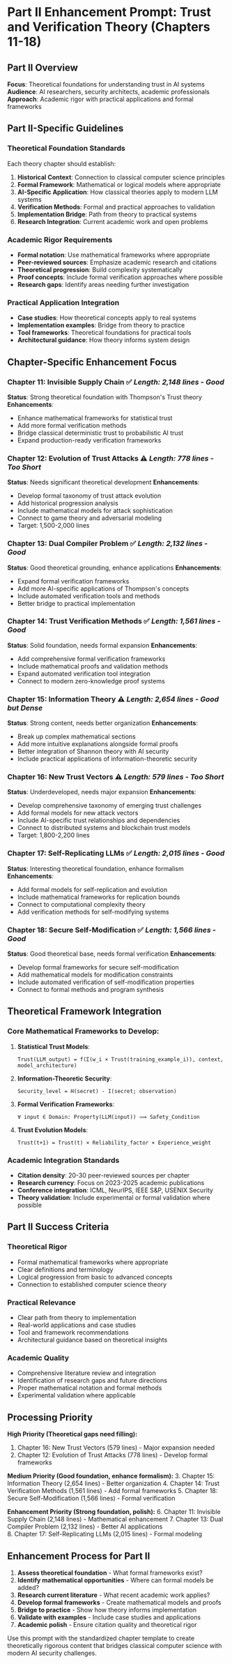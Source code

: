 # Part II Enhancement Prompt: Trust and Verification Theory (Chapters 11-18)

## Part II Overview
**Focus**: Theoretical foundations for understanding trust in AI systems  
**Audience**: AI researchers, security architects, academic professionals  
**Approach**: Academic rigor with practical applications and formal frameworks

## Part II-Specific Guidelines

### **Theoretical Foundation Standards**
Each theory chapter should establish:

1. **Historical Context**: Connection to classical computer science principles
2. **Formal Framework**: Mathematical or logical models where appropriate
3. **AI-Specific Application**: How classical theories apply to modern LLM systems  
4. **Verification Methods**: Formal and practical approaches to validation
5. **Implementation Bridge**: Path from theory to practical systems
6. **Research Integration**: Current academic work and open problems

### **Academic Rigor Requirements**
- **Formal notation**: Use mathematical frameworks where appropriate
- **Peer-reviewed sources**: Emphasize academic research and citations
- **Theoretical progression**: Build complexity systematically
- **Proof concepts**: Include formal verification approaches where possible
- **Research gaps**: Identify areas needing further investigation

### **Practical Application Integration**
- **Case studies**: How theoretical concepts apply to real systems
- **Implementation examples**: Bridge from theory to practice
- **Tool frameworks**: Theoretical foundations for practical tools
- **Architectural guidance**: How theory informs system design

## Chapter-Specific Enhancement Focus

### **Chapter 11: Invisible Supply Chain** ✅ *Length: 2,148 lines - Good*
**Status**: Strong theoretical foundation with Thompson's Trust theory
**Enhancements**:
- Enhance mathematical frameworks for statistical trust
- Add more formal verification methods
- Bridge classical deterministic trust to probabilistic AI trust
- Expand production-ready verification frameworks

### **Chapter 12: Evolution of Trust Attacks** ⚠️ *Length: 778 lines - Too Short*
**Status**: Needs significant theoretical development
**Enhancements**:
- Develop formal taxonomy of trust attack evolution
- Add historical progression analysis
- Include mathematical models for attack sophistication
- Connect to game theory and adversarial modeling
- Target: 1,500-2,000 lines

### **Chapter 13: Dual Compiler Problem** ✅ *Length: 2,132 lines - Good*
**Status**: Good theoretical grounding, enhance applications
**Enhancements**:
- Expand formal verification frameworks
- Add more AI-specific applications of Thompson's concepts
- Include automated verification tools and methods
- Better bridge to practical implementation

### **Chapter 14: Trust Verification Methods** ✅ *Length: 1,561 lines - Good*
**Status**: Solid foundation, needs formal expansion
**Enhancements**:
- Add comprehensive formal verification frameworks
- Include mathematical proofs and validation methods
- Expand automated verification tool integration
- Connect to modern zero-knowledge proof systems

### **Chapter 15: Information Theory** ⚠️ *Length: 2,654 lines - Good but Dense*
**Status**: Strong content, needs better organization
**Enhancements**:
- Break up complex mathematical sections
- Add more intuitive explanations alongside formal proofs
- Better integration of Shannon theory with AI security
- Include practical applications of information-theoretic security

### **Chapter 16: New Trust Vectors** ⚠️ *Length: 579 lines - Too Short*
**Status**: Underdeveloped, needs major expansion
**Enhancements**:
- Develop comprehensive taxonomy of emerging trust challenges
- Add formal models for new attack vectors
- Include AI-specific trust relationships and dependencies
- Connect to distributed systems and blockchain trust models
- Target: 1,800-2,200 lines

### **Chapter 17: Self-Replicating LLMs** ✅ *Length: 2,015 lines - Good*
**Status**: Interesting theoretical foundation, enhance formalism
**Enhancements**:
- Add formal models for self-replication and evolution
- Include mathematical frameworks for replication bounds
- Connect to computational complexity theory
- Add verification methods for self-modifying systems

### **Chapter 18: Secure Self-Modification** ✅ *Length: 1,566 lines - Good*
**Status**: Good theoretical base, needs formal verification
**Enhancements**:
- Develop formal frameworks for secure self-modification
- Add mathematical models for modification constraints
- Include automated verification of self-modification properties
- Connect to formal methods and program synthesis

## Theoretical Framework Integration

### **Core Mathematical Frameworks to Develop:**

1. **Statistical Trust Models**:
   ```
   Trust(LLM_output) = f(Σ(w_i × Trust(training_example_i)), context, model_architecture)
   ```

2. **Information-Theoretic Security**:
   ```
   Security_level = H(secret) - I(secret; observation)
   ```

3. **Formal Verification Frameworks**:
   ```
   ∀ input ∈ Domain: Property(LLM(input)) ⟹ Safety_Condition
   ```

4. **Trust Evolution Models**:
   ```
   Trust(t+1) = Trust(t) × Reliability_factor × Experience_weight
   ```

### **Academic Integration Standards**
- **Citation density**: 20-30 peer-reviewed sources per chapter
- **Research currency**: Focus on 2023-2025 academic publications
- **Conference integration**: ICML, NeurIPS, IEEE S&P, USENIX Security
- **Theory validation**: Include experimental or formal validation where possible

## Part II Success Criteria

### **Theoretical Rigor**
- Formal mathematical frameworks where appropriate
- Clear definitions and terminology
- Logical progression from basic to advanced concepts
- Connection to established computer science theory

### **Practical Relevance**
- Clear path from theory to implementation
- Real-world applications and case studies
- Tool and framework recommendations
- Architectural guidance based on theoretical insights

### **Academic Quality**
- Comprehensive literature review and integration
- Identification of research gaps and future directions
- Proper mathematical notation and formal methods
- Experimental validation where applicable

## Processing Priority

**High Priority (Theoretical gaps need filling):**
1. Chapter 16: New Trust Vectors (579 lines) - Major expansion needed
2. Chapter 12: Evolution of Trust Attacks (778 lines) - Develop formal frameworks

**Medium Priority (Good foundation, enhance formalism):**
3. Chapter 15: Information Theory (2,654 lines) - Better organization
4. Chapter 14: Trust Verification Methods (1,561 lines) - Add formal frameworks
5. Chapter 18: Secure Self-Modification (1,566 lines) - Formal verification

**Enhancement Priority (Strong foundation, polish):**
6. Chapter 11: Invisible Supply Chain (2,148 lines) - Mathematical enhancement
7. Chapter 13: Dual Compiler Problem (2,132 lines) - Better AI applications  
8. Chapter 17: Self-Replicating LLMs (2,015 lines) - Formal modeling

## Enhancement Process for Part II

1. **Assess theoretical foundation** - What formal frameworks exist?
2. **Identify mathematical opportunities** - Where can formal models be added?
3. **Research current literature** - What recent academic work applies?
4. **Develop formal frameworks** - Create mathematical models and proofs
5. **Bridge to practice** - Show how theory informs implementation
6. **Validate with examples** - Include case studies and applications
7. **Academic polish** - Ensure citation quality and theoretical rigor

Use this prompt with the standardized chapter template to create theoretically rigorous content that bridges classical computer science with modern AI security challenges.